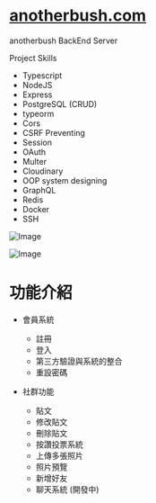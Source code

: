 # [anotherbush.com](https://anotherbush.com/)

anotherbush BackEnd Server

Project Skills

- Typescript
- NodeJS
- Express
- PostgreSQL (CRUD)
- typeorm 
- Cors
- CSRF Preventing
- Session
- OAuth
- Multer
- Cloudinary
- OOP system designing
- GraphQL
- Redis
- Docker
- SSH

![Image](https://media.giphy.com/media/earBQbsIEGjiwMncz6/giphy.gif)

![Image](https://upload.cc/i1/2021/03/10/woQyls.png)

# 功能介紹

- 會員系統
  - 註冊
  - 登入
  - 第三方驗證與系統的整合
  - 重設密碼
  
- 社群功能
  - 貼文
  - 修改貼文
  - 刪除貼文
  - 按讚投票系統
  - 上傳多張照片
  - 照片預覽
  - 新增好友
  - 聊天系統 (開發中)